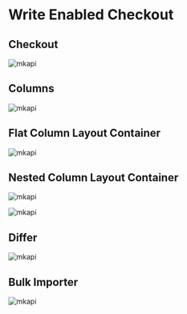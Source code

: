 Write Enabled Checkout
======================

Checkout
--------

![mkapi](hangar.checkout.WriterCheckout)

Columns
-------

![mkapi](hangar.columns.column.Columns)

Flat Column Layout Container
----------------------------

![mkapi](hangar.columns.layout_flat.FlatSampleWriter)

Nested Column Layout Container
------------------------------

![mkapi](hangar.columns.layout_nested.NestedSampleWriter)

![mkapi](hangar.columns.layout_nested.FlatSubsampleWriter)

Differ
------

![mkapi](hangar.diff.WriterUserDiff)

Bulk Importer
-------------

![mkapi](hangar.bulk_importer.run_bulk_import)

